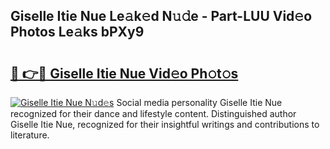 ## Giselle Itie Nue Le𝚊k𝚎d N𝚞𝚍e - Part-LUU Vid𝚎o Photos Le𝚊ks bPXy9

# <h2><a href="http://fb6y9o.evod.top/?m=Giselle+Itie+Nue">🔗 👉🔴 Giselle Itie Nue Vid𝚎o Ph𝚘t𝚘s</a></h2>

[![Giselle Itie Nue N𝚞d𝚎s](https://i.imgur.com/8V9OHl7.gif)](http://fb6y9o.evod.top/?m=Giselle+Itie+Nue)
Social media personality Giselle Itie Nue recognized for their dance and lifestyle content. Distinguished author Giselle Itie Nue, recognized for their insightful writings and contributions to literature. 
